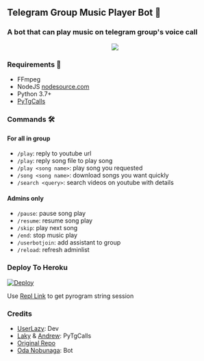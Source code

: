 <h2 align="centre">Telegram Group Music Player Bot 🎵</h2>

### A bot that can play music on telegram group's voice call

<p align="center">
  <img src="https://telegra.ph/file/19836533e597cf69d167e.jpg">
</p>

<h3>Requirements 📝</h3>

- FFmpeg
- NodeJS [nodesource.com](https://nodesource.com/)
- Python 3.7+
- [PyTgCalls](https://github.com/pytgcalls/pytgcalls)

### Commands 🛠
#### For all in group
- `/play`: reply to youtube url
-  `/play`: reply song file to play song
- `/play <song name>`: play song you requested
- `/song <song name>`: download songs you want quickly
- `/search <query>`: search videos on youtube with details

#### Admins only
- `/pause`: pause song play
- `/resume`: resume song play
- `/skip`: play next song
- `/end`: stop music play
- `/userbotjoin`: add assistant to group
- `/reload`: refresh adminlist

### Deploy To Heroku</h4>

[![Deploy](https://www.herokucdn.com/deploy/button.svg)](https://heroku.com/deploy?template=https://github.com/Ryomen-Sukuna/Prinz_Music)

Use [Repl Link](http://string.projectdils.repl.run) to get pyrogram string session

### Credits
- [UserLazy](https://github.com/UserLazy): Dev
- [Laky](https://github.com/Laky-64) & [Andrew](https://github.com/AndrewLaneX): PyTgCalls
- [Original Repo](https://github.com/suprojects/CallsMusic)
- [Oda Nobunaga](https://t.me/OdaRobot): Bot

